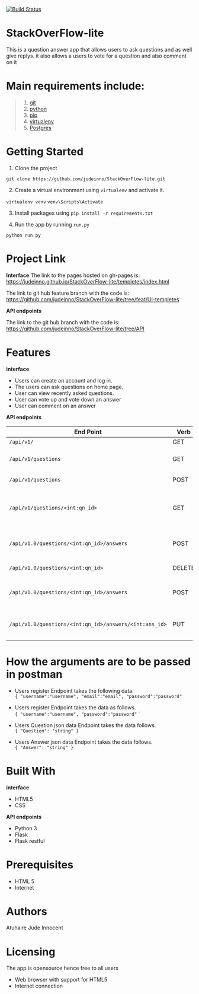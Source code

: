 [![Build Status](https://travis-ci.org/judeinno/StackOverFlow-lite-Challeng-3.svg?branch=Challenge3)](https://travis-ci.org/judeinno/StackOverFlow-lite-Challeng-3)


# StackOverFlow-lite

This is a question answer app that allows users to ask questions and as well give replys.
it also allows a users to vote for a question and also comment on it

# Main requirements include:
> 1. [git](https://git-scm.com/)
> 2. [python](https://docs.python.org/) 
> 3. [pip](https://pypi.python.org/pypi/pip) 
> 4. [virtualenv](https://virtualenv.pypa.io/en/stable/)
> 4. [Postgres](https://www.postgresql.org/) 

# Getting Started
1. Clone the project

`git clone https://github.com/judeinno/StackOverFlow-lite.git`

2. Create a virtual environment using `virtualenv` and activate it.

`virtualenv venv`
`venv\Scripts\Activate`

3. Install packages using `pip install -r requirements.txt`

4. Run the app by running `run.py`

`python run.py`


# Project Link
__Interface__
The link to the pages hosted on gh-pages is:
 https://judeinno.github.io/StackOverFlow-lite/templetes/index.html

The link to git hub feature branch with the code is:
https://github.com/judeinno/StackOverFlow-lite/tree/feat/UI-templetes

__API endpoints__

The link to the git hub branch with the code is:
https://github.com/judeinno/StackOverFlow-lite/tree/API


 # Features
__interface__
- Users can create an account and log in.
- The users can ask questions on home page.
- User can view recently asked questions.
- User can vote up and vote down an answer
- User can comment on an answer

__API endpoints__

| End Point                                           | Verb |Use                                   |
| ----------------------------------------------------|------|--------------------------------------|
|`/api/v1/`                                           |GET   |API prefix                            |
|`/api/v1/questions`                                  |GET   |Gets a list of Questions              |
|`/api/v1/questions`                                  |POST  |Post a question                       |
|`/api/v1/questions/<int:qn_id>`                      |GET   |Gets a Question resource of a given ID|
|`/api/v1.0/questions/<int:qn_id>/answers`            |POST  |Adds a an answer to a question        |
|`/api/v1.0/questions/<int:qn_id>        `            |DELETE|Delete  a question                    |
|`/api/v1.0/questions/<int:qn_id>/answers`            |POST  |Adds a an answer to a question        |
|`/api/v1.0/questions/<int:qn_id>/answers/<int:ans_id>` |PUT  |Modify an answer to a question        |

# How  the arguments are to be passed in postman
  * Users register Endpoint takes the following data.  
  ` {
	"username":"username",
	"email":"email",
	"password":"password"
	`
   * Users register Endpoint takes the data as follows.  
  ` {
	"username":"username",
	"password":"password"
	`
    `    
   * Users Question json data Endpoint takes the data follows.  
   `
   {
      "Question": "string"
    }
    `

   * Users Answer json data Endpoint takes the data follows.  
   `
   {
      "Answer": "string"
    }
    `

# Built With
__interface__
- HTML5
- CSS

__API endpoints__
- Python 3
- Flask
- Flask restful

# Prerequisites
- HTML 5
- Internet

# Authors
Atuhaire Jude Innocent

# Licensing

The app is opensource hence free to all users

- Web browser with support for HTML5
- Internet connection